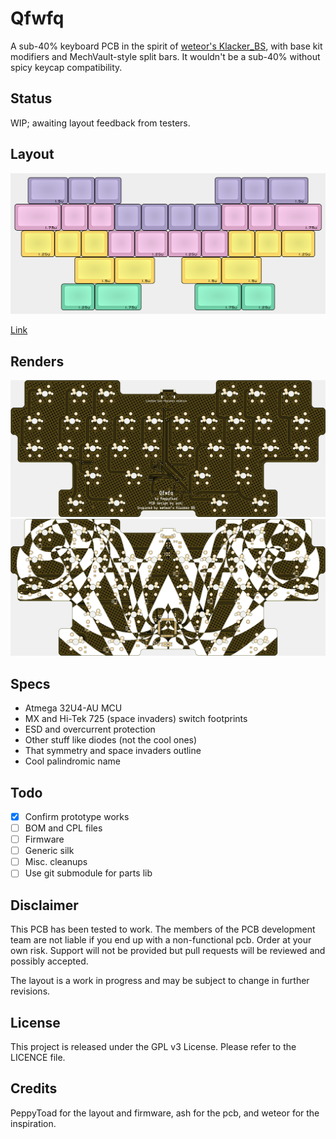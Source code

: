 # Qfwfq

A sub-40% keyboard PCB in the spirit of [weteor's Klacker_BS](https://github.com/weteor/Klacker_BS), with base kit modifiers and MechVault-style split bars. It wouldn't be a sub-40% without spicy keycap compatibility.

## Status
WIP; awaiting layout feedback from testers.

## Layout
<img width="800" alt="KLE preview" src="Exports/Images/QfwfQ layout.png">
  
<a href="http://www.keyboard-layout-editor.com/#/gists/0c9cab4e35c557366dce358b5a9cf5c8">Link<a>
  
## Renders
<img width="800" alt="Top view" src="Exports/Images/QfwfQ Top Render.png">
<img width="800" alt="Bottom view" src="Exports/Images/QfwfQ Bottom Render.png">

## Specs
* Atmega 32U4-AU MCU
* MX and Hi-Tek 725 (space invaders) switch footprints
* ESD and overcurrent protection
* Other stuff like diodes (not the cool ones)
* That symmetry and space invaders outline
* Cool palindromic name

## Todo
- [x] Confirm prototype works
- [ ] BOM and CPL files
- [ ] Firmware
- [ ] Generic silk
- [ ] Misc. cleanups
- [ ] Use git submodule for parts lib

## Disclaimer

This PCB has been tested to work. The members of the PCB development team are not liable if you end up with a non-functional pcb. Order at your own risk. Support will not be provided but pull requests will be reviewed and possibly accepted.

The layout is a work in progress and may be subject to change in further revisions.

## License

This project is released under the GPL v3 License. Please refer to the LICENCE file.
  
## Credits
  
PeppyToad for the layout and firmware, ash for the pcb, and weteor for the inspiration.
